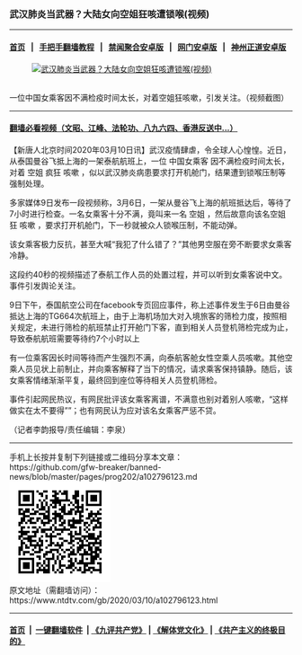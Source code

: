 ### 武汉肺炎当武器？大陆女向空姐狂咳遭锁喉(视频)
------------------------

#### [首页](https://github.com/gfw-breaker/banned-news/blob/master/README.md) &nbsp;&nbsp;|&nbsp;&nbsp; [手把手翻墙教程](https://github.com/gfw-breaker/guides/wiki) &nbsp;&nbsp;|&nbsp;&nbsp; [禁闻聚合安卓版](https://github.com/gfw-breaker/bn-android) &nbsp;&nbsp;|&nbsp;&nbsp; [网门安卓版](https://github.com/oGate2/oGate) &nbsp;&nbsp;|&nbsp;&nbsp; [神州正道安卓版](https://github.com/SzzdOgate/update) 



<div><div class="featured_image">
 <a href="https://i.ntdtv.com/assets/uploads/2020/03/01_600.jpg" target="_blank">
  <figure>
   <img alt="武汉肺炎当武器？大陆女向空姐狂咳遭锁喉(视频)" src="https://i.ntdtv.com/assets/uploads/2020/03/01_600-800x450.jpg"/>
  </figure><br/>
 </a>
 <span class="caption">
  一位中国女乘客因不满检疫时间太长，对着空姐狂咳嗽，引发关注。（视频截图）
 </span>
</div>
</div><hr/>

#### [翻墙必看视频（文昭、江峰、法轮功、八九六四、香港反送中...）](https://github.com/gfw-breaker/banned-news/blob/master/pages/link3.md)

<div><div class="post_content" itemprop="articleBody">
 <p>
  【新唐人北京时间2020年03月10日讯】武汉疫情肆虐，令全球人心惶惶。近日，从泰国曼谷飞抵上海的一架泰航航班上，一位
  <ok href="https://www.ntdtv.com/gb/中国女乘客.htm">
   中国女乘客
  </ok>
  因不满检疫时间太长，对着
  <ok href="https://www.ntdtv.com/gb/空姐.htm">
   空姐
  </ok>
  疯狂
  <ok href="https://www.ntdtv.com/gb/咳嗽.htm">
   咳嗽
  </ok>
  ，似以武汉肺炎病患要求打开机舱门，结果遭到锁喉压制等强制处理。
 </p>
 <p>
  多家媒体9日发布一段视频称，3月6日，一架从曼谷飞上海的航班抵达后，等待了7小时进行检查。一名女乘客十分不满，竟叫来一名
  <ok href="https://www.ntdtv.com/gb/空姐.htm">
   空姐
  </ok>
  ，然后故意向该名空姐狂
  <ok href="https://www.ntdtv.com/gb/咳嗽.htm">
   咳嗽
  </ok>
  ，要求打开机舱门，下一秒就被众人锁喉压制，不能动弹。
 </p>
 <p>
  该女乘客极力反抗，甚至大喊“我犯了什么错了？”其他男空服在旁不断要求女乘客冷静。
 </p>
 <div class="video_fit_container">
 </div>
 <p>
  这段约40秒的视频描述了泰航工作人员的处置过程，并可以听到女乘客说中文。事件引发舆论关注。
 </p>
 <p>
  9日下午，泰国航空公司在facebook专页回应事件，称上述事件发生于6日由曼谷抵达上海的TG664次航班上，由于上海机场加大对入境旅客的筛检力度，按照相关规定，未进行筛检的航班禁止打开舱门下客，直到相关人员登机筛检完成为止，导致泰航航班需要等待约7个小时以上
 </p>
 <p>
  有一位乘客因长时间等待而产生强烈不满，向泰航客舱女性空乘人员咳嗽。其他空乘人员见状上前制止，并向乘客解释了当下的情况，请求乘客保持镇静。随后，该女乘客情绪渐渐平复，最终回到座位等待相关人员登机筛检。
 </p>
 <p>
  事件引起网民热议，有网民批评该女乘客离谱，不满意也别对着别人咳嗽，“这样做实在太不要得””；也有网民认为应对该名女乘客严惩不贷。
 </p>
 <p>
  （记者李韵报导/责任编辑：李泉）
 </p>
 <div class="single_ad">
 </div>
</div>
</div>
<hr/>
手机上长按并复制下列链接或二维码分享本文章：<br/>
https://github.com/gfw-breaker/banned-news/blob/master/pages/prog202/a102796123.md <br/>
<a href='https://github.com/gfw-breaker/banned-news/blob/master/pages/prog202/a102796123.md'><img src='https://github.com/gfw-breaker/banned-news/blob/master/pages/prog202/a102796123.md.png'/></a> <br/>
原文地址（需翻墙访问）：https://www.ntdtv.com/gb/2020/03/10/a102796123.html


------------------------
#### [首页](https://github.com/gfw-breaker/banned-news/blob/master/README.md) &nbsp;|&nbsp; [一键翻墙软件](https://github.com/gfw-breaker/nogfw/blob/master/README.md) &nbsp;| [《九评共产党》](https://github.com/gfw-breaker/9ping.md/blob/master/README.md#九评之一评共产党是什么) | [《解体党文化》](https://github.com/gfw-breaker/jtdwh.md/blob/master/README.md) | [《共产主义的终极目的》](https://github.com/gfw-breaker/gczydzjmd.md/blob/master/README.md)


<img src='http://gfw-breaker.win/banned-news/pages/prog202/a102796123.md' width='0px' height='0px'/>